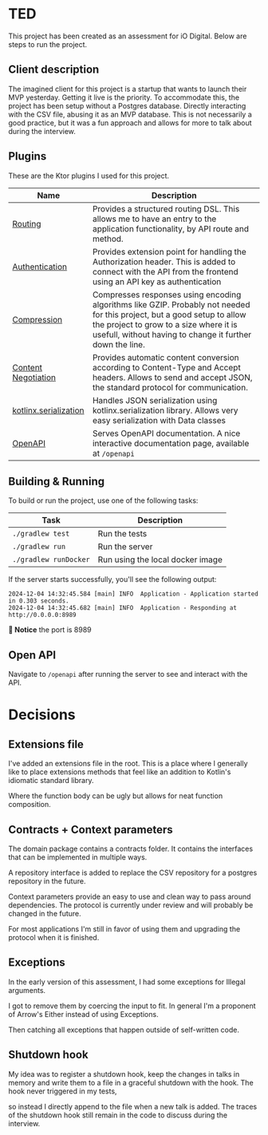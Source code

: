 # TED

This project has been created as an assessment for iO Digital. Below are steps to run the project.

## Client description
The imagined client for this project is a startup that wants to launch their MVP yesterday. Getting it live is the priority.
To accommodate this, the project has been setup without a Postgres database. Directly interacting with the CSV file, abusing it as an MVP database.
This is not necessarily a good practice, but it was a fun approach and allows for more to talk about during the interview.

## Plugins

These are the Ktor plugins I used for this project.

| Name                                                                   | Description                                                                                                                                                                                                                     |
| ------------------------------------------------------------------------|---------------------------------------------------------------------------------------------------------------------------------------------------------------------------------------------------------------------------------|
| [Routing](https://start.ktor.io/p/routing)                             | Provides a structured routing DSL. This allows me to have an entry to the application functionality, by API route and method.                                                                                                   |
| [Authentication](https://start.ktor.io/p/auth)                         | Provides extension point for handling the Authorization header. This is added to connect with the API from the frontend using an API key as authentication                                                                      |
| [Compression](https://start.ktor.io/p/compression)                     | Compresses responses using encoding algorithms like GZIP. Probably not needed for this project, but a good setup to allow the project to grow to a size where it is usefull, without having to change it further down the line. |
| [Content Negotiation](https://start.ktor.io/p/content-negotiation)     | Provides automatic content conversion according to Content-Type and Accept headers. Allows to send and accept JSON, the standard protocol for communication.                                                                    |
| [kotlinx.serialization](https://start.ktor.io/p/kotlinx-serialization) | Handles JSON serialization using kotlinx.serialization library. Allows very easy serialization with Data classes                                                                                                                |
| [OpenAPI](https://start.ktor.io/p/openapi)                             | Serves OpenAPI documentation. A nice interactive documentation page, available at `/openapi`                                                                                                                                    |


## Building & Running

To build or run the project, use one of the following tasks:

| Task                  | Description                                                          |
|-----------------------|---------------------------------------------------------------------- |
| `./gradlew test`      | Run the tests                                                        |
| `./gradlew run`       | Run the server                                                       |
| `./gradlew runDocker` | Run using the local docker image                                     |

If the server starts successfully, you'll see the following output:

```
2024-12-04 14:32:45.584 [main] INFO  Application - Application started in 0.303 seconds.
2024-12-04 14:32:45.682 [main] INFO  Application - Responding at http://0.0.0.0:8989
```

**🔔 Notice** the port is 8989

## Open API
Navigate to `/openapi` after running the server to see and interact with the API.

# Decisions

## Extensions file

I've added an extensions file in the root. This is a place where I generally like to place extensions methods that feel
like an addition to Kotlin's idiomatic standard library. 

Where the function body can be ugly but allows for neat function composition.

## Contracts + Context parameters

The domain package contains a contracts folder. It contains the interfaces that can be implemented in multiple ways. 

A repository interface is added to replace the CSV repository for a postgres repository in the future.

Context parameters provide an easy to use and clean way to pass around dependencies. The protocol is currently under review 
and will probably be changed in the future. 

For most applications I'm still in favor of using them and upgrading the protocol
when it is finished. 

## Exceptions

In the early version of this assessment, I had some exceptions for Illegal arguments. 

I got to remove them by coercing the input to fit.
In general I'm a proponent of Arrow's Either instead of using Exceptions. 

Then catching all exceptions that happen outside of self-written code.

## Shutdown hook

My idea was to register a shutdown hook, keep the changes in talks in memory and write them to a file in a graceful shutdown with the hook.
The hook never triggered in my tests, 

so instead I directly append to the file when a new talk is added. The traces of the shutdown hook still
remain in the code to discuss during the interview.
